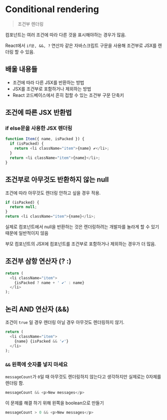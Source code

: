 # Conditional rendering

> 조건부 렌더링

컴포넌트는 여러 조건에 따라 다른 것을 표시해야하는 경우가 많음.

React에서 `if문, &&, ?` 연산자 같은 자바스크립트 구문을 사용해 조건부로 JSX를 렌더링 할 수 있음.

## 배울 내용들

- 조건에 따라 다른 JSX를 반환하는 방법
- JSX를 조건부로 포함하거나 제외하는 방법
- React 코드베이스에서 흔히 접할 수 있는 조건부 구문 단축키

## 조건에 따른 JSX 반환법

### if else문을 사용한 JSX 렌더링

```typescript
function Item({ name, isPacked }) {
  if (isPacked) {
    return <li className="item">{name} ✔</li>;
  }
  return <li className="item">{name}</li>;
}
```

## 조건부로 아무것도 반환하지 않는 null

조건에 따라 아무것도 렌더링 안하고 싶을 경우 적용.

```typescript
if (isPacked) {
  return null;
}
return <li className="item">{name}</li>;
```

실제로 컴포넌트에서 null을 반환하는 것은 렌더링하려는 개발자를 놀라게 할 수 있기 때문에 일반적이지 않음  

부모 컴포넌트의 JSX에 컴포넌트를 조건부로 포함하거나 제외하는 경우가 더 많음.  

## 조건부 삼항 연산자 (? :)

```typescript
return (
  <li className="item">
    {isPacked ? name + ' ✔' : name}
  </li>
);
```

## 논리 AND 연산자 (&&)

조건이 `true` 일 경우 렌더링 아닐 경우 아무것도 렌더링하지 않기.

```typescript
return (
  <li className="item">
    {name} {isPacked && '✔'}
  </li>
);
```

### `&&` 왼쪽에 숫자를 넣지 마세요

`messageCount`가 `0`일 때 아무것도 렌더링하지 않는다고 생각하지만 실제로는 0자체를 렌더링 함.

```typescript
messageCount && <p>New messages</p>
```

이 문제를 해결 하기 위해 왼쪽을 boolean으로 만들기

```typescript
messageCount > 0 && <p>New messages</p>
```